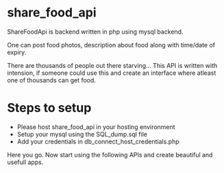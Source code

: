 # share_food_api

ShareFoodApi is backend written in php using mysql backend.   

One can post food photos, description about food along with time/date of expiry.  
      
There are thousands of people out there starving... This API is written with intension, if someone could use this and create an interface where atleast one of thousands can get food.
      
# Steps to setup

- Please host share_food_api in your hosting environment
- Setup your mysql using the SQL_dump.sql file
- Add your credentials in db_connect_host_credentials.php

Here you go. Now start using the following APIs and create beautiful and usefull apps.
